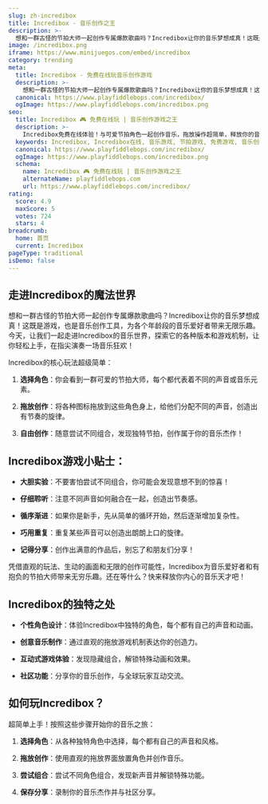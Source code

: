 ```yaml
---
slug: zh-incredibox
title: Incredibox - 音乐创作之王
description: >-
  想和一群古怪的节拍大师一起创作专属爆款歌曲吗？Incredibox让你的音乐梦想成真！这既是游戏，也是音乐创作工具，为各个年龄段的音乐爱好者带来无限乐趣。
image: /incredibox.png
iframe: https://www.minijuegos.com/embed/incredibox
category: trending
meta:
  title: Incredibox - 免费在线玩音乐创作游戏
  description: >-
    想和一群古怪的节拍大师一起创作专属爆款歌曲吗？Incredibox让你的音乐梦想成真！这既是游戏，也是音乐创作工具，为各个年龄段的音乐爱好者带来无限乐趣。
  canonical: https://www.playfiddlebops.com/incredibox/
  ogImage: https://www.playfiddlebops.com/incredibox.png
seo:
  title: Incredibox 🎮 免费在线玩 | 音乐创作游戏之王
  description: >-
    Incredibox免费在线体验！与可爱节拍角色一起创作音乐，拖放操作超简单，释放你的音乐天赋，创造专属音乐杰作！
  keywords: Incredibox, Incredibox在线, 音乐游戏, 节拍游戏, 免费游戏, 音乐创作, 在线玩
  canonical: https://www.playfiddlebops.com/incredibox/
  ogImage: https://www.playfiddlebops.com/incredibox.png
  schema:
    name: Incredibox 🎮 免费在线玩 | 音乐创作游戏之王
    alternateName: playfiddlebops.com
    url: https://www.playfiddlebops.com/incredibox/
rating:
  score: 4.9
  maxScore: 5
  votes: 724
  stars: 4
breadcrumb:
  home: 首页
  current: Incredibox
pageType: traditional
isDemo: false
---
```


## 走进Incredibox的魔法世界

想和一群古怪的节拍大师一起创作专属爆款歌曲吗？Incredibox让你的音乐梦想成真！这既是游戏，也是音乐创作工具，为各个年龄段的音乐爱好者带来无限乐趣。今天，让我们一起走进Incredibox的音乐世界，探索它的各种版本和游戏机制，让你轻松上手，在指尖演奏一场音乐狂欢！

Incredibox的核心玩法超级简单：

1. **选择角色**：你会看到一群可爱的节拍大师，每个都代表着不同的声音或音乐元素。

2. **拖放创作**：将各种图标拖放到这些角色身上，给他们分配不同的声音，创造出有节奏的旋律。

3. **自由创作**：随意尝试不同组合，发现独特节拍，创作属于你的音乐杰作！

## Incredibox游戏小贴士：

- **大胆实验**：不要害怕尝试不同组合，你可能会发现意想不到的惊喜！

- **仔细聆听**：注意不同声音如何融合在一起，创造出节奏感。

- **循序渐进**：如果你是新手，先从简单的循环开始，然后逐渐增加复杂性。

- **巧用重复**：重复某些声音可以创造出朗朗上口的旋律。

- **记得分享**：创作出满意的作品后，别忘了和朋友们分享！

凭借直观的玩法、生动的画面和无限的创作可能性，Incredibox为音乐爱好者和有抱负的节拍大师带来无穷乐趣。还在等什么？快来释放你内心的音乐天才吧！

## Incredibox的独特之处

- **个性角色设计**：体验Incredibox中独特的角色，每个都有自己的声音和动画。

- **创意音乐制作**：通过直观的拖放游戏机制表达你的创造力。

- **互动式游戏体验**：发现隐藏组合，解锁特殊动画和效果。

- **社区功能**：分享你的音乐创作，与全球玩家互动交流。

## 如何玩Incredibox？

超简单上手！按照这些步骤开始你的音乐之旅：

1. **选择角色**：从各种独特角色中选择，每个都有自己的声音和风格。

2. **拖放创作**：使用直观的拖放界面放置角色并创作音乐。

3. **尝试组合**：尝试不同角色组合，发现新声音并解锁特殊功能。

4. **保存分享**：录制你的音乐杰作并与社区分享。